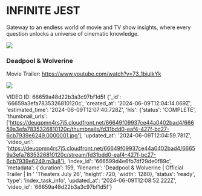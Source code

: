 # INFINITE JEST

Gateway to an endless world of movie and TV show insights, where every question unlocks a universe of cinematic knowledge.

![](https://github.com/lucylow/twelve-labs/blob/main/Screen%20Shot%202024-06-09%20at%2011.03.58%20AM.png?raw=true)



### Deadpool & Wolverine 

Movie Trailer: https://www.youtube.com/watch?v=73_1biulkYk

![](https://deuqpmn4rs7j5.cloudfront.net/66649f09937ce44a0402bad4/66659a3efa7835326810120c/thumbnails/fd31bdd0-eaf4-427f-bc27-6cb7939e6249.0000001.jpg)

VIDEO ID: 66659a48d22b3a3c97bf1d5f
{'_id': '66659a3efa7835326810120c',
 'created_at': '2024-06-09T12:04:14.069Z',
 'estimated_time': '2024-06-09T12:07:40.728Z',
 'hls': {'status': 'COMPLETE',
         'thumbnail_urls': ['https://deuqpmn4rs7j5.cloudfront.net/66649f09937ce44a0402bad4/66659a3efa7835326810120c/thumbnails/fd31bdd0-eaf4-427f-bc27-6cb7939e6249.0000001.jpg'],
         'updated_at': '2024-06-09T12:04:59.781Z',
         'video_url': 'https://deuqpmn4rs7j5.cloudfront.net/66649f09937ce44a0402bad4/66659a3efa7835326810120c/stream/fd31bdd0-eaf4-427f-bc27-6cb7939e6249.m3u8'},
 'index_id': '666599d4e6fb7df29de0f89c',
 'metadata': {'duration': 159,
              'filename': 'Deadpool & Wolverine | Official Trailer | In '
                          'Theaters July 26',
              'height': 720,
              'width': 1280},
 'status': 'ready',
 'type': 'index_task_info',
 'updated_at': '2024-06-09T12:08:52.222Z',
 'video_id': '66659a48d22b3a3c97bf1d5f'}
